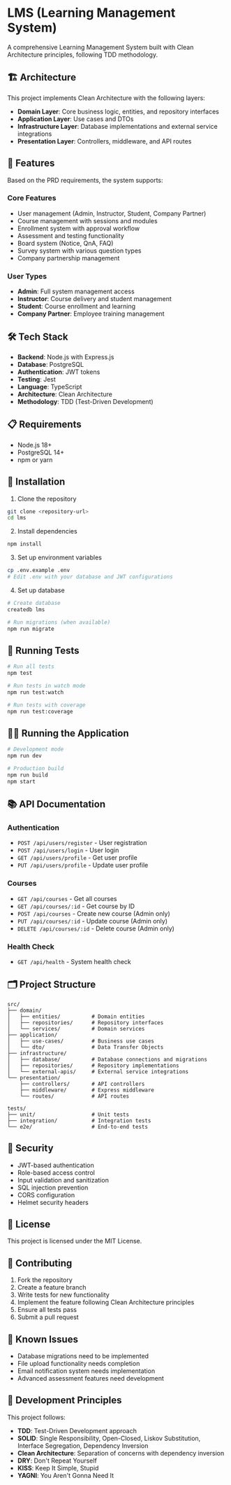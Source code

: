 # LMS (Learning Management System)

A comprehensive Learning Management System built with Clean Architecture principles, following TDD methodology.

## 🏗️ Architecture

This project implements Clean Architecture with the following layers:

- **Domain Layer**: Core business logic, entities, and repository interfaces
- **Application Layer**: Use cases and DTOs
- **Infrastructure Layer**: Database implementations and external service integrations
- **Presentation Layer**: Controllers, middleware, and API routes

## 🚀 Features

Based on the PRD requirements, the system supports:

### Core Features
- User management (Admin, Instructor, Student, Company Partner)
- Course management with sessions and modules
- Enrollment system with approval workflow
- Assessment and testing functionality
- Board system (Notice, QnA, FAQ)
- Survey system with various question types
- Company partnership management

### User Types
- **Admin**: Full system management access
- **Instructor**: Course delivery and student management
- **Student**: Course enrollment and learning
- **Company Partner**: Employee training management

## 🛠️ Tech Stack

- **Backend**: Node.js with Express.js
- **Database**: PostgreSQL
- **Authentication**: JWT tokens
- **Testing**: Jest
- **Language**: TypeScript
- **Architecture**: Clean Architecture
- **Methodology**: TDD (Test-Driven Development)

## 📋 Requirements

- Node.js 18+ 
- PostgreSQL 14+
- npm or yarn

## 🔧 Installation

1. Clone the repository
```bash
git clone <repository-url>
cd lms
```

2. Install dependencies
```bash
npm install
```

3. Set up environment variables
```bash
cp .env.example .env
# Edit .env with your database and JWT configurations
```

4. Set up database
```bash
# Create database
createdb lms

# Run migrations (when available)
npm run migrate
```

## 🧪 Running Tests

```bash
# Run all tests
npm test

# Run tests in watch mode
npm run test:watch

# Run tests with coverage
npm run test:coverage
```

## 🏃‍♂️ Running the Application

```bash
# Development mode
npm run dev

# Production build
npm run build
npm start
```

## 📚 API Documentation

### Authentication
- `POST /api/users/register` - User registration
- `POST /api/users/login` - User login
- `GET /api/users/profile` - Get user profile
- `PUT /api/users/profile` - Update user profile

### Courses
- `GET /api/courses` - Get all courses
- `GET /api/courses/:id` - Get course by ID
- `POST /api/courses` - Create new course (Admin only)
- `PUT /api/courses/:id` - Update course (Admin only)
- `DELETE /api/courses/:id` - Delete course (Admin only)

### Health Check
- `GET /api/health` - System health check

## 🗂️ Project Structure

```
src/
├── domain/
│   ├── entities/          # Domain entities
│   ├── repositories/      # Repository interfaces
│   └── services/          # Domain services
├── application/
│   ├── use-cases/         # Business use cases
│   └── dto/               # Data Transfer Objects
├── infrastructure/
│   ├── database/          # Database connections and migrations
│   ├── repositories/      # Repository implementations
│   └── external-apis/     # External service integrations
└── presentation/
    ├── controllers/       # API controllers
    ├── middleware/        # Express middleware
    └── routes/            # API routes

tests/
├── unit/                  # Unit tests
├── integration/           # Integration tests
└── e2e/                   # End-to-end tests
```

## 🔐 Security

- JWT-based authentication
- Role-based access control
- Input validation and sanitization
- SQL injection prevention
- CORS configuration
- Helmet security headers

## 📄 License

This project is licensed under the MIT License.

## 👥 Contributing

1. Fork the repository
2. Create a feature branch
3. Write tests for new functionality
4. Implement the feature following Clean Architecture principles
5. Ensure all tests pass
6. Submit a pull request

## 🐛 Known Issues

- Database migrations need to be implemented
- File upload functionality needs completion
- Email notification system needs implementation
- Advanced assessment features need development

## 🔄 Development Principles

This project follows:

- **TDD**: Test-Driven Development approach
- **SOLID**: Single Responsibility, Open-Closed, Liskov Substitution, Interface Segregation, Dependency Inversion
- **Clean Architecture**: Separation of concerns with dependency inversion
- **DRY**: Don't Repeat Yourself
- **KISS**: Keep It Simple, Stupid
- **YAGNI**: You Aren't Gonna Need It